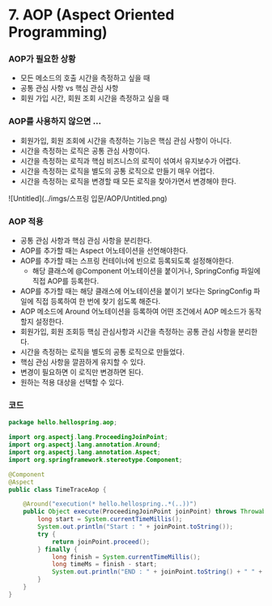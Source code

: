 # 7. AOP (Aspect Oriented Programming)

### AOP가 필요한 상황

- 모든 메소드의 호출 시간을 측정하고 싶을 때
- 공통 관심 사항 vs 핵심 관심 사항
- 회원 가입 시간, 회원 조회 시간을 측정하고 싶을 때

### AOP를 사용하지 않으면 …

- 회원가입, 회원 조회에 시간을 측정하는 기능은 핵심 관심 사항이 아니다.
- 시간을 측정하는 로직은 공통 관심 사항이다.
- 시간을 측정하는 로직과 핵심 비즈니스의 로직이 섞여서 유지보수가 어렵다.
- 시간을 측정하는 로직을 별도의 공통 로직으로 만들기 매우 어렵다.
- 시간을 측정하는 로직을 변경할 때 모든 로직을 찾아가면서 변경해야 한다.

![Untitled](../imgs/스프링 입문/AOP/Untitled.png)

### AOP 적용

- 공통 관심 사항과 핵심 관심 사항을 분리한다.
- AOP를 추가할 때는 Aspect 어노테이션을 선언해야한다.
- AOP를 추가할 때는 스프링 컨테이너에 빈으로 등록되도록 설정해야한다.
    - 해당 클래스에 @Component 어노테이션을 붙이거나, SpringConfig 파일에 직접 AOP를 등록한다.
- AOP를 추가할 때는 해당 클래스에 어노테이션을 붙이기 보다는 SpringConfig 파일에 직접 등록하여 한 번에 찾기 쉽도록 해준다.
- AOP 메소드에 Around 어노테이션을 등록하여 어떤 조건에서 AOP 메소드가 동작할지 설정한다.
- 회원가입, 회원 조회등 핵심 관심사항과 시간을 측정하는 공통 관심 사항을 분리한다.
- 시간을 측정하는 로직을 별도의 공통 로직으로 만들었다.
- 핵심 관심 사항을 깔끔하게 유지할 수 있다.
- 변경이 필요하면 이 로직만 변경하면 된다.
- 원하는 적용 대상을 선택할 수 있다.

### 코드

```java
package hello.hellospring.aop;

import org.aspectj.lang.ProceedingJoinPoint;
import org.aspectj.lang.annotation.Around;
import org.aspectj.lang.annotation.Aspect;
import org.springframework.stereotype.Component;

@Component
@Aspect
public class TimeTraceAop {

    @Around("execution(* hello.hellospring..*(..))")
    public Object execute(ProceedingJoinPoint joinPoint) throws Throwable {
        long start = System.currentTimeMillis();
        System.out.println("Start : " + joinPoint.toString());
        try {
            return joinPoint.proceed();
        } finally {
            long finish = System.currentTimeMillis();
            long timeMs = finish - start;
            System.out.println("END : " + joinPoint.toString() + " " + timeMs + "ms");
        }
    }
}
```